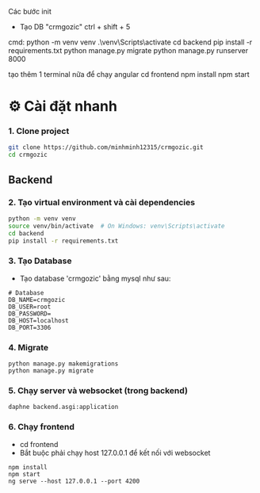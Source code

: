 Các bước init

 - Tạo DB "crmgozic"
 ctrl + shift + 5

cmd: 
python -m venv venv
.\venv\Scripts\activate
cd backend
pip install -r requirements.txt
python manage.py migrate
python manage.py runserver 8000

tạo thêm 1 terminal nữa để chạy angular
cd frontend
npm install
npm start

# ⚙️ Cài đặt nhanh

### 1. Clone project

```bash
git clone https://github.com/minhminh12315/crmgozic.git
cd crmgozic
```
## Backend

### 2. Tạo virtual environment và cài dependencies

```bash
python -m venv venv
source venv/bin/activate  # On Windows: venv\Scripts\activate
cd backend
pip install -r requirements.txt
```

### 3. Tạo Database

- Tạo database 'crmgozic' bằng mysql như sau:
```
# Database
DB_NAME=crmgozic
DB_USER=root
DB_PASSWORD=
DB_HOST=localhost
DB_PORT=3306
```

### 4. Migrate
```
python manage.py makemigrations
python manage.py migrate
```

### 5. Chạy server và websocket (trong backend)

```
daphne backend.asgi:application
```

### 6. Chạy frontend
- cd frontend
- Bắt buộc phải chạy host 127.0.0.1 để kết nối với websocket
```
npm install
npm start
ng serve --host 127.0.0.1 --port 4200
```
